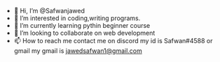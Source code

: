 - 👋 Hi, I’m @Safwanjawed
- 👀 I’m interested in coding,writing programs.
- 🌱 I’m currently learning pythin beginner course
- 💞️ I’m looking to collaborate on web development
- 📫 How to reach me contact me on discord my id is Safwan#4588 or gmail my gmail is jawedsafwan1@gmail.com

<!---
Safwanjawed/Safwanjawed is a ✨ special ✨ repository because its `README.md` (this file) appears on your GitHub profile.
You can click the Preview link to take a look at your changes.
--->
